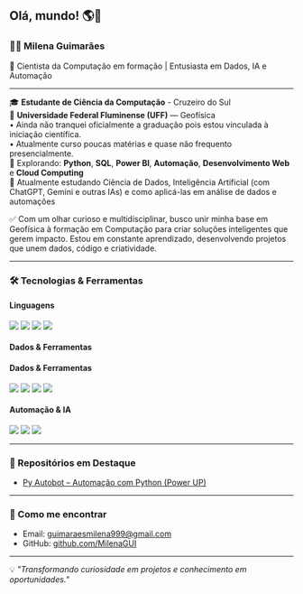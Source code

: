 ## Olá, mundo! 🌎👋

### 👩‍💻 Milena Guimarães

🚀 Cientista da Computação em formação | Entusiasta em Dados, IA e Automação

---

🎓 **Estudante de Ciência da Computação** - Cruzeiro do Sul\
📍 **Universidade Federal Fluminense (UFF)** — Geofísica\
• Ainda não tranquei oficialmente a graduação pois estou vinculada à iniciação científica.\
• Atualmente curso poucas matérias e quase não frequento presencialmente.\
🧠 Explorando: **Python**, **SQL**, **Power BI**, **Automação**, **Desenvolvimento Web** e **Cloud Computing**\
🌱 Atualmente estudando Ciência de Dados, Inteligência Artificial (com ChatGPT, Gemini e outras IAs) e como aplicá-las em análise de dados e automações

✅ Com um olhar curioso e multidisciplinar, busco unir minha base em Geofísica à formação em Computação para criar soluções inteligentes que gerem impacto. Estou em constante aprendizado, desenvolvendo projetos que unem dados, código e criatividade.

---

### 🛠️ Tecnologias & Ferramentas

#### Linguagens

<div>
<img src="https://img.shields.io/badge/-Python-3776AB?style=flat&logo=python&logoColor=white"/>
<img src="https://img.shields.io/badge/-HTML5-E34F26?style=flat&logo=html5&logoColor=white"/>
<img src="https://img.shields.io/badge/-CSS3-1572B6?style=flat&logo=css3&logoColor=white"/>
<img src="https://img.shields.io/badge/-JavaScript-F7DF1E?style=flat&logo=javascript&logoColor=black"/>
</div>

#### Dados & Ferramentas

#### Dados & Ferramentas

<div>
<img src="https://img.shields.io/badge/-Pandas-150458?style=flat&logo=pandas&logoColor=white"/>
<img src="https://img.shields.io/badge/-Power%20BI-F2C811?style=flat&logo=powerbi&logoColor=black"/>
<img src="https://img.shields.io/badge/-Jupyter-F37626?style=flat&logo=jupyter&logoColor=white"/>
<img src="https://img.shields.io/badge/-SQL%20Server-CC2927?style=flat&logo=microsoftsqlserver&logoColor=white"/>

#### Automação & IA

<div>
<img src="https://img.shields.io/badge/-PyAutoGUI-000000?style=flat&logo=python&logoColor=white"/>
<img src="https://img.shields.io/badge/-ChatGPT-10a37f?style=flat&logo=openai&logoColor=white"/>
<img src="https://img.shields.io/badge/-Gemini-4285F4?style=flat&logo=google&logoColor=white"/>
</div>

---

### 📌 Repositórios em Destaque

- [Py Autobot – Automação com Python (Power UP)](https://github.com/MilenaGUI/py-autobot)

---

### 📢 Como me encontrar

- Email: [guimaraesmilena999@gmail.com](mailto:guimaraesmilena999@gmail.com)
- GitHub: [github.com/MilenaGUI](https://github.com/MilenaGUI)

---

💡 _"Transformando curiosidade em projetos e conhecimento em oportunidades."_
